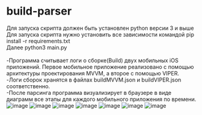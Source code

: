 # build-parser
Для запуска скрипта должен быть установлен python версии 3 и выше<br/>
Для запуска скрипта нужно установить все зависимости командой pip install -r requirements.txt<br/>
Далее python3 main.py<br/>
<br/>
-Программа считывает логи о сборке(Build) двух мобильных iOS приложений. Первое мобильное приложение реализовано с помощью архитектуры проектирования MVVM, а второе с помощью VIPER.<br/>
-Логи сборок хранятся в файлах buildMVVM.json и buildVIPER.json соответственно.<br/>
-После парсинга программа визуализирует в браузере в виде диаграмм все этапы для каждого мобильного приложения по времени.<br/>
![image](https://user-images.githubusercontent.com/12017537/164332519-a3b867d9-87d0-40b2-b672-804f2a55712f.png)
![image](https://user-images.githubusercontent.com/12017537/164332556-9b4ba093-69ce-4ccc-8a86-6b6a35dc312c.png)
![image](https://user-images.githubusercontent.com/12017537/164332579-4948258f-440d-45b2-a724-13254c3a1f1b.png)
![image](https://user-images.githubusercontent.com/12017537/164332610-f2221c1d-03c0-451c-9e9d-714032d716f0.png)
![image](https://user-images.githubusercontent.com/12017537/164332684-959ac03b-6d50-4bb0-9239-f860eabcb6c0.png)
![image](https://user-images.githubusercontent.com/12017537/164332748-8ad8c142-240f-445e-8e8c-11f4d11541c9.png)
![image](https://user-images.githubusercontent.com/12017537/164332772-4d3820aa-420a-4fdc-a360-ee1c4f3959cc.png)
